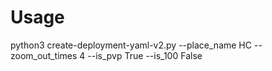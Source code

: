 # Usage 

python3 create-deployment-yaml-v2.py --place_name HC --zoom_out_times 4 --is_pvp True --is_100 False
